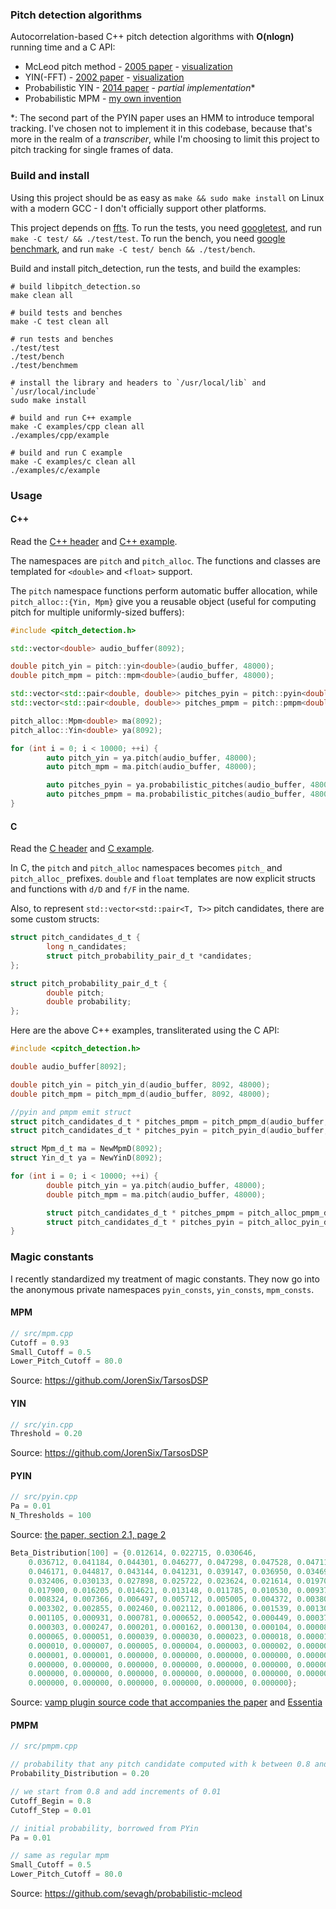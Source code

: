 ### Pitch detection algorithms

Autocorrelation-based C++ pitch detection algorithms with **O(nlogn)** running time and a C API:

* McLeod pitch method - [2005 paper](http://miracle.otago.ac.nz/tartini/papers/A_Smarter_Way_to_Find_Pitch.pdf) - [visualization](./misc/mcleod)
* YIN(-FFT) - [2002 paper](http://audition.ens.fr/adc/pdf/2002_JASA_YIN.pdf) - [visualization](./misc/yin)
* Probabilistic YIN - [2014 paper](https://www.eecs.qmul.ac.uk/~simond/pub/2014/MauchDixon-PYIN-ICASSP2014.pdf) - *partial implementation*\*
* Probabilistic MPM - [my own invention](https://github.com/sevagh/probabilistic-mcleod)

\*: The second part of the PYIN paper uses an HMM to introduce temporal tracking. I've chosen not to implement it in this codebase, because that's more in the realm of a _transcriber_, while I'm choosing to limit this project to pitch tracking for single frames of data.

### Build and install

Using this project should be as easy as `make && sudo make install` on Linux with a modern GCC - I don't officially support other platforms.

This project depends on [ffts](https://github.com/anthonix/ffts). To run the tests, you need [googletest](https://github.com/google/googletest), and run `make -C test/ && ./test/test`. To run the bench, you need [google benchmark](https://github.com/google/benchmark), and run `make -C test/ bench && ./test/bench`.

Build and install pitch_detection, run the tests, and build the examples:

```
# build libpitch_detection.so
make clean all

# build tests and benches
make -C test clean all

# run tests and benches 
./test/test
./test/bench
./test/benchmem

# install the library and headers to `/usr/local/lib` and `/usr/local/include`
sudo make install

# build and run C++ example
make -C examples/cpp clean all
./examples/cpp/example

# build and run C example
make -C examples/c clean all
./examples/c/example
```

### Usage

#### C++

Read the [C++ header](./include/pitch_detection/pitch_detection.h) and [C++ example](./examples/cpp).

The namespaces are `pitch` and `pitch_alloc`. The functions and classes are templated for `<double>` and `<float>` support.

The `pitch` namespace functions perform automatic buffer allocation, while `pitch_alloc::{Yin, Mpm}` give you a reusable object (useful for computing pitch for multiple uniformly-sized buffers):

```c++
#include <pitch_detection.h>

std::vector<double> audio_buffer(8092);

double pitch_yin = pitch::yin<double>(audio_buffer, 48000);
double pitch_mpm = pitch::mpm<double>(audio_buffer, 48000);

std::vector<std::pair<double, double>> pitches_pyin = pitch::pyin<double>(audio_buffer, 48000);
std::vector<std::pair<double, double>> pitches_pmpm = pitch::pmpm<double>(audio_buffer, 48000);

pitch_alloc::Mpm<double> ma(8092);
pitch_alloc::Yin<double> ya(8092);

for (int i = 0; i < 10000; ++i) {
        auto pitch_yin = ya.pitch(audio_buffer, 48000);
        auto pitch_mpm = ma.pitch(audio_buffer, 48000);

        auto pitches_pyin = ya.probabilistic_pitches(audio_buffer, 48000);
        auto pitches_pmpm = ma.probabilistic_pitches(audio_buffer, 48000);
}
```

#### C

Read the [C header](./include/pitch_detection/cpitch_detection.h) and [C example](./examples/c).

In C, the `pitch` and `pitch_alloc` namespaces becomes `pitch_` and `pitch_alloc_` prefixes. `double` and `float` templates are now explicit structs and functions with `d/D` and `f/F` in the name.

Also, to represent `std::vector<std::pair<T, T>>` pitch candidates, there are some custom structs:

```c
struct pitch_candidates_d_t {
        long n_candidates;
        struct pitch_probability_pair_d_t *candidates;
};

struct pitch_probability_pair_d_t {
        double pitch;
        double probability;
};
```

Here are the above C++ examples, transliterated using the C API:

```c
#include <cpitch_detection.h>

double audio_buffer[8092];

double pitch_yin = pitch_yin_d(audio_buffer, 8092, 48000);
double pitch_mpm = pitch_mpm_d(audio_buffer, 8092, 48000);

//pyin and pmpm emit struct
struct pitch_candidates_d_t * pitches_pmpm = pitch_pmpm_d(audio_buffer, 8092, 48000);
struct pitch_candidates_d_t * pitches_pyin = pitch_pyin_d(audio_buffer, 8092, 48000);

struct Mpm_d_t ma = NewMpmD(8092);
struct Yin_d_t ya = NewYinD(8092);

for (int i = 0; i < 10000; ++i) {
        double pitch_yin = ya.pitch(audio_buffer, 48000);
        double pitch_mpm = ma.pitch(audio_buffer, 48000);

        struct pitch_candidates_d_t * pitches_pmpm = pitch_alloc_pmpm_d(ma, audio_buffer, 48000);
        struct pitch_candidates_d_t * pitches_pyin = pitch_alloc_pyin_d(ya, audio_buffer, 48000);
}
```

### Magic constants

I recently standardized my treatment of magic constants. They now go into the anonymous private namespaces `pyin_consts`, `yin_consts`, `mpm_consts`.

#### MPM

```c++
// src/mpm.cpp
Cutoff = 0.93
Small_Cutoff = 0.5
Lower_Pitch_Cutoff = 80.0
```

Source: https://github.com/JorenSix/TarsosDSP

#### YIN

```c++
// src/yin.cpp
Threshold = 0.20
```

Source: https://github.com/JorenSix/TarsosDSP

#### PYIN


```c++
// src/pyin.cpp
Pa = 0.01
N_Thresholds = 100
```

Source: [the paper, section 2.1, page 2](https://www.eecs.qmul.ac.uk/~simond/pub/2014/MauchDixon-PYIN-ICASSP2014.pdf)

```c++
Beta_Distribution[100] = {0.012614, 0.022715, 0.030646,
    0.036712, 0.041184, 0.044301, 0.046277, 0.047298, 0.047528, 0.047110,
    0.046171, 0.044817, 0.043144, 0.041231, 0.039147, 0.036950, 0.034690,
    0.032406, 0.030133, 0.027898, 0.025722, 0.023624, 0.021614, 0.019704,
    0.017900, 0.016205, 0.014621, 0.013148, 0.011785, 0.010530, 0.009377,
    0.008324, 0.007366, 0.006497, 0.005712, 0.005005, 0.004372, 0.003806,
    0.003302, 0.002855, 0.002460, 0.002112, 0.001806, 0.001539, 0.001307,
    0.001105, 0.000931, 0.000781, 0.000652, 0.000542, 0.000449, 0.000370,
    0.000303, 0.000247, 0.000201, 0.000162, 0.000130, 0.000104, 0.000082,
    0.000065, 0.000051, 0.000039, 0.000030, 0.000023, 0.000018, 0.000013,
    0.000010, 0.000007, 0.000005, 0.000004, 0.000003, 0.000002, 0.000001,
    0.000001, 0.000001, 0.000000, 0.000000, 0.000000, 0.000000, 0.000000,
    0.000000, 0.000000, 0.000000, 0.000000, 0.000000, 0.000000, 0.000000,
    0.000000, 0.000000, 0.000000, 0.000000, 0.000000, 0.000000, 0.000000,
    0.000000, 0.000000, 0.000000, 0.000000, 0.000000, 0.000000};
```

Source: [vamp plugin source code that accompanies the paper](https://code.soundsoftware.ac.uk/projects/pyin) and [Essentia](https://github.com/MTG/essentia/pull/809/files)

#### PMPM

```c++
// src/pmpm.cpp

// probability that any pitch candidate computed with k between 0.8 and 1.0, distributed into 20 increments of 0.01, is the right answer
Probability_Distribution = 0.20

// we start from 0.8 and add increments of 0.01
Cutoff_Begin = 0.8
Cutoff_Step = 0.01

// initial probability, borrowed from PYin
Pa = 0.01

// same as regular mpm
Small_Cutoff = 0.5
Lower_Pitch_Cutoff = 80.0
```

Source: https://github.com/sevagh/probabilistic-mcleod
